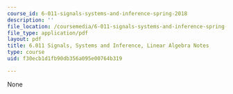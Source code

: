 ```yaml
---
course_id: 6-011-signals-systems-and-inference-spring-2018
description: ''
file_location: /coursemedia/6-011-signals-systems-and-inference-spring-2018/f30ecb1d1fb90db356a095e00764b319_MIT6_011S18lin-alg.pdf
file_type: application/pdf
layout: pdf
title: 6.011 Signals, Systems and Inference, Linear Algebra Notes
type: course
uid: f30ecb1d1fb90db356a095e00764b319

---
```

None